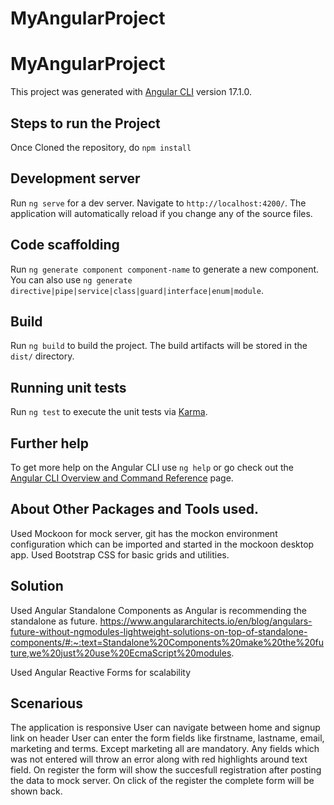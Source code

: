 # MyAngularProject

# MyAngularProject

This project was generated with [Angular CLI](https://github.com/angular/angular-cli) version 17.1.0.

## Steps to run the Project

Once Cloned the repository, do 
`npm install`

## Development server

Run `ng serve` for a dev server. Navigate to `http://localhost:4200/`. The application will automatically reload if you change any of the source files.

## Code scaffolding

Run `ng generate component component-name` to generate a new component. You can also use `ng generate directive|pipe|service|class|guard|interface|enum|module`.

## Build

Run `ng build` to build the project. The build artifacts will be stored in the `dist/` directory.

## Running unit tests

Run `ng test` to execute the unit tests via [Karma](https://karma-runner.github.io).

## Further help

To get more help on the Angular CLI use `ng help` or go check out the [Angular CLI Overview and Command Reference](https://angular.io/cli) page.


## About Other Packages and Tools used.
Used Mockoon for mock server, git has the mockon environment configuration which can be imported and started in the mockoon desktop app.
Used Bootstrap CSS for basic grids and utilities.


## Solution
Used Angular Standalone Components as Angular is recommending the standalone as future.
https://www.angulararchitects.io/en/blog/angulars-future-without-ngmodules-lightweight-solutions-on-top-of-standalone-components/#:~:text=Standalone%20Components%20make%20the%20future,we%20just%20use%20EcmaScript%20modules.

Used Angular Reactive Forms for scalability

## Scenarious
The application is responsive
User can navigate between home and signup link on header
User can enter the form fields like firstname, lastname, email, marketing and terms. Except marketing all are mandatory.
Any fields which was not entered will throw an error along with red highlights around text field.
On register the form will show the succesfull registration after posting the data to mock server.
On click of the register the complete form will be shown back.
